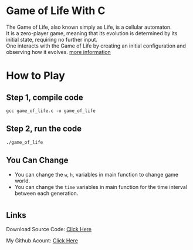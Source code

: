 # Game of Life With C
The Game of Life, also known simply as Life, is a cellular automaton.\
It is a zero-player game, meaning that its evolution is determined by its initial state, requiring no further input.\
One interacts with the Game of Life by creating an initial configuration and observing how it evolves.
[more information](https://en.wikipedia.org/wiki/Conway%27s_Game_of_Life)

#
# How to Play

## Step 1, compile code
```
gcc game_of_life.c -o game_of_life
```

## Step 2, run the code
```
./game_of_life
```

## You Can Change
- You can change the `w`, `h`, variables in main function to change game world.
- You can change the `time` variables in main function for the time interval between each generation.



#
## Links


Download Source Code: [Click Here](https://github.com/dori-dev/game-of-life-c/archive/refs/heads/main.zip)

My Github Acount: [Click Here](https://github.com/dori-dev/)

